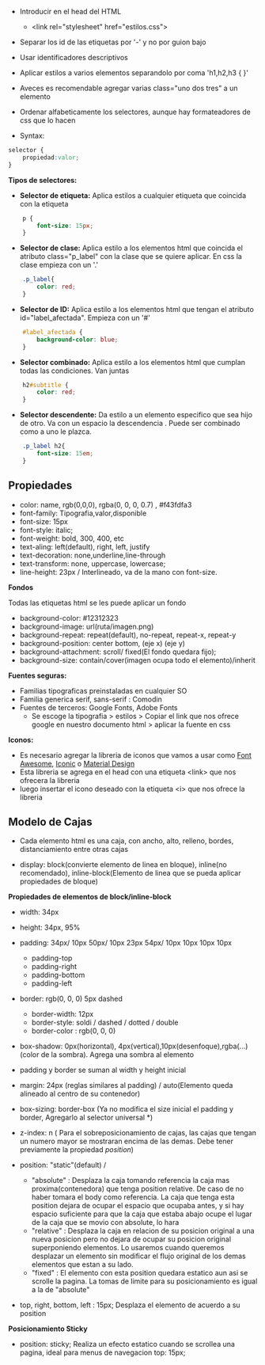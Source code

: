 - Introducir en el head del HTML
	- \<link rel="stylesheet" href="estilos.css">

- Separar los id de las etiquetas por '-' y no por guion bajo
- Usar identificadores descriptivos
- Aplicar estilos a varios elementos separandolo por coma 'h1,h2,h3 { }'
- Aveces es recomendable agregar varias class="uno dos tres" a un elemento
- Ordenar alfabeticamente los selectores, aunque hay formateadores de css que lo hacen

- Syntax:
```css
selector {
	propiedad:valor;
}
```

**Tipos de selectores:**

- **Selector de etiqueta:** Aplica estilos a cualquier etiqueta que coincida con la etiqueta
```css
	p {
		font-size: 15px;
	}
```

- **Selector de clase:** Aplica estilo a los elementos html que coincida el atributo class="p_label"  con la clase que se quiere aplicar. En css la clase empieza con un '.'
```css
	.p_label{
		color: red;
	}
```

- **Selector de ID:** Aplica estilo a los elementos html que tengan el atributo id="label_afectada". Empieza con un '#'
```css
	#label_afectada {
		background-color: blue;
	}
```

- **Selector combinado:** Aplica estilo a los elementos html que cumplan todas las condiciones. Van juntas
```css
	h2#subtitle {
		color: red;
	}
```

- **Selector descendente:** Da estilo a un elemento especifico que sea hijo de otro. Va con un espacio la descendencia . Puede ser combinado como a uno le plazca.
```css
	.p_label h2{
		font-size: 15em;
	}
```

## Propiedades

- color: name, rgb(0,0,0), rgba(0, 0, 0, 0.7) , \#f43fdfa3
- font-family: Tipografia,valor,disponible
- font-size: 15px
- font-style: italic;
- font-weight: bold, 300, 400, etc
- text-aling: left(default), right, left, justify
- text-decoration: none,underline,line-through
- text-transform: none, uppercase, lowercase;
- line-height: 23px  / Interlineado, va de la mano con font-size.

**Fondos**

Todas las etiquetas html se les puede aplicar un fondo

- background-color: #12312323
- background-image: url(ruta/imagen.png)
- background-repeat: repeat(default), no-repeat, repeat-x, repeat-y
- background-position: center bottom, (eje x)  (eje y)
- background-attachment: scroll/ fixed(El fondo quedara fijo);
- background-size: contain/cover(imagen ocupa todo el elemento)/inherit

**Fuentes seguras:**
- Familias tipograficas preinstaladas en cualquier SO
- Familia generica serif, sans-serif : Comodin
- Fuentes de terceros: Google Fonts, Adobe Fonts
	- Se escoge la tipografia > estilos > Copiar el link que nos ofrece google en nuestro documento html > aplicar la fuente en css

**Iconos:**
- Es necesario agregar la libreria de iconos que vamos a usar como [Font Awesome](https://fontawesome.com/), [Iconic](https://useiconic.com/icons/) o [Material Design](https://material.io/design/iconography/system-icons.html)
- Esta libreria se agrega en el head con una etiqueta \<link> que nos ofrecera la libreria
- luego insertar el icono deseado con la etiqueta \<i> que nos ofrece la libreria

## Modelo de Cajas

- Cada elemento html es una caja, con ancho, alto, relleno, bordes, distanciamiento entre otras cajas

- display: block(convierte elemento de linea en bloque), inline(no recomendado), inline-block(Elemento de linea que se pueda aplicar propiedades de bloque)

**Propiedades de elementos de block/inline-block**
- width: 34px
- height: 34px, 95%
- padding: 34px/ 10px 50px/ 10px 23px 54px/ 10px 10px 10px 10px
	- padding-top
	- padding-right
	- padding-bottom
	- padding-left
- border: rgb(0, 0, 0) 5px dashed
	- border-width: 12px
	- border-style: soldi / dashed / dotted / double
	- border-color : rgb(0, 0, 0)
- box-shadow: 0px(horizontal), 4px(vertical),10px(desenfoque),rgba(...)(color de la sombra). Agrega una sombra al elemento
- padding y border se suman al width y height inicial

- margin: 24px (reglas similares al padding) / auto(Elemento queda alineado al centro de su contenedor)
- box-sizing: border-box (Ya no modifica el size inicial el padding y border, Agregarlo al selector universal \*)

- z-index: n ( Para el sobreposicionamiento de cajas, las cajas que tengan un numero mayor se mostraran encima de las demas. Debe tener previamente la propiedad *position*) 

- position: "static"(default) / 
	- "absolute" : Desplaza la caja tomando referencia la caja mas proxima(contenedora) que tenga position relative. De caso de no haber tomara el body como referencia. La caja que tenga esta position dejara de ocupar el espacio que ocupaba antes, y si hay espacio suficiente para que la caja que estaba abajo ocupe el lugar de la caja que se movio con absolute, lo hara
	- "relative" : Desplaza la caja en relacion de su posicion original a una nueva posicion pero no dejara de ocupar su posicion original superponiendo elementos. Lo usaremos cuando queremos desplazar un elemento sin modificar el flujo original de los demas elementos que estan a su lado.
	- "fixed" : El elemento con esta position quedara estatico aun asi se scrolle la pagina. La tomas de limite para su posicionamiento es igual a la de "absolute"
- top, right, bottom, left : 15px;  Desplaza el elemento de acuerdo a su position

**Posicionamiento Sticky**

- position: sticky;  Realiza un efecto estatico cuando se scrollea una pagina, ideal para menus de navegacion
	top: 15px;
